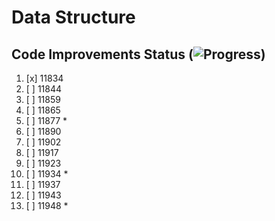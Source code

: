 # Data Structure

## Code Improvements Status (![Progress](http://progressed.io/bar/7))

1. [x] 11834
2. [ ] 11844
3. [ ] 11859
4. [ ] 11865
5. [ ] 11877 *
6. [ ] 11890
7. [ ] 11902
8. [ ] 11917
9. [ ] 11923
10. [ ] 11934 *
11. [ ] 11937
12. [ ] 11943
13. [ ] 11948 *
